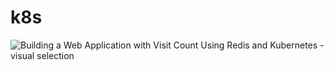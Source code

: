 # k8s


![Building a Web Application with Visit Count Using Redis and Kubernetes - visual selection](https://github.com/user-attachments/assets/57ab7005-aed8-4364-9080-24a325a198f5)
